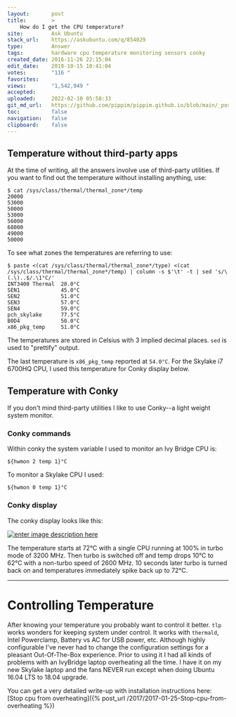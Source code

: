 ```yaml
---
layout:       post
title:        >
    How do I get the CPU temperature?
site:         Ask Ubuntu
stack_url:    https://askubuntu.com/q/854029
type:         Answer
tags:         hardware cpu temperature monitoring sensors conky
created_date: 2016-11-26 22:15:04
edit_date:    2018-10-15 10:41:04
votes:        "116 "
favorites:    
views:        "1,542,949 "
accepted:     
uploaded:     2022-02-10 05:58:33
git_md_url:   https://github.com/pippim/pippim.github.io/blob/main/_posts/2016/2016-11-26-How-do-I-get-the-CPU-temperature_.md
toc:          false
navigation:   false
clipboard:    false
---
```


## Temperature without third-party apps

At the time of writing, all the answers involve use of third-party utilities. If you want to find out the temperature without installing anything, use:

``` 
$ cat /sys/class/thermal/thermal_zone*/temp
20000
53000
50000
53000
56000
68000
49000
50000
```

To see what zones the temperatures are referring to use:

``` 
$ paste <(cat /sys/class/thermal/thermal_zone*/type) <(cat /sys/class/thermal/thermal_zone*/temp) | column -s $'\t' -t | sed 's/\(.\)..$/.\1°C/'
INT3400 Thermal  20.0°C
SEN1             45.0°C
SEN2             51.0°C
SEN3             57.0°C
SEN4             59.0°C
pch_skylake      77.5°C
B0D4             50.0°C
x86_pkg_temp     51.0°C
```

The temperatures are stored in Celsius with 3 implied decimal places. `sed` is used to "prettify" output. 

The last temperature is `x86_pkg_temp` reported at `54.0°C`. For the Skylake i7 6700HQ CPU, I used this temperature for Conky display below.

## Temperature with Conky

If you don't mind third-party utilities I like to use Conky--a light weight system monitor.

### Conky commands

Within conky the system variable I used to monitor an Ivy Bridge CPU is:

``` 
${hwmon 2 temp 1}°C
```

To monitor a Skylake CPU I used:

``` 
${hwmon 0 temp 1}°C
```

### Conky display

The conky display looks like this:

[![enter image description here][1]][1]

The temperature starts at 72°C with a single CPU running at 100% in turbo mode of 3200 MHz. Then turbo is switched off and temp drops 10°C to 62°C with a non-turbo speed of 2600 MHz. 10 seconds later turbo is turned back on and temperatures immediately spike back up to 72°C.


----------


# Controlling Temperature

After knowing your temperature you probably want to control it better. `tlp` works wonders for keeping system under control. It works with `thermald`, Intel Powerclamp, Battery vs AC for USB power, etc. Although highly configurable I've never had to change the configuration settings for a pleasant Out-Of-The-Box experience. Prior to using it I had all kinds of problems with an IvyBridge laptop overheating all the time. I have it on my new Skylake laptop and the fans NEVER run except when doing Ubuntu 16.04 LTS to 18.04 upgrade.

You can get a very detailed write-up with installation instructions here: [Stop cpu from overheating]({% post_url /2017/2017-01-25-Stop-cpu-from-overheating %})

  [1]: https://i.stack.imgur.com/QHcG8.gif




